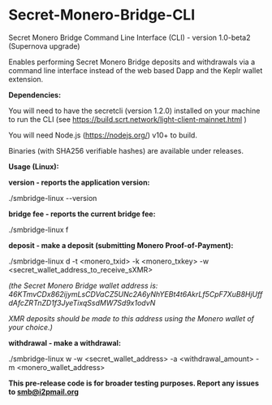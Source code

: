 # Secret-Monero-Bridge-CLI
Secret Monero Bridge Command Line Interface (CLI) - version 1.0-beta2
(Supernova upgrade) 

Enables performing Secret Monero Bridge deposits and withdrawals via a command line interface instead of the web based Dapp and the Keplr wallet extension.

**Dependencies:**

You will need to have the secretcli (version 1.2.0) installed on your machine to run the CLI (see https://build.scrt.network/light-client-mainnet.html )

You will need Node.js (https://nodejs.org/) v10+ to build.

Binaries (with SHA256 verifiable hashes) are available under releases.



**Usage (Linux):**

**version - reports the application version:**

./smbridge-linux --version


**bridge fee - reports the current bridge fee:**

  ./smbridge-linux f

**deposit - make a deposit (submitting Monero Proof-of-Payment):**

  ./smbridge-linux d -t <monero_txid> -k <monero_txkey> -w <secret_wallet_address_to_receive_sXMR>
  
*(the Secret Monero Bridge wallet address is: 46KTmvCDx862ijymLsCDVaCZ5UNc2A6yNhYEBt4t6AkrLf5CpF7XuB8HjUffdAfcZRTnZD1f3JyeTixqSsdMW7Sd9x1odvN*

*XMR deposits should be made to this address using the Monero wallet of your choice.)*

**withdrawal - make a withdrawal:**
  
  ./smbridge-linux w -w <secret_wallet_address> -a <withdrawal_amount> -m <monero_wallet_address>
  

**This pre-release code is for broader testing purposes. Report any issues to smb@i2pmail.org**

